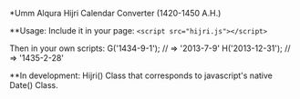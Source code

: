 *Umm Alqura Hijri Calendar Converter (1420-1450 A.H.)

**Usage:
Include it in your page:
`<script src="hijri.js"></script>`

Then in your own scripts:
G('1434-9-1'); 		// => '2013-7-9'
H('2013-12-31'); 	// => '1435-2-28'

**In development:
Hijri() Class that corresponds to javascript's native Date() Class.
